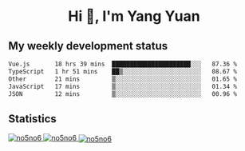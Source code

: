 <h1 align="center">Hi 👋, I'm Yang Yuan</h1>


## My weekly development status
<!--START_SECTION:waka-->

```txt
Vue.js       18 hrs 39 mins  ██████████████████████░░░   87.36 %
TypeScript   1 hr 51 mins    ██▒░░░░░░░░░░░░░░░░░░░░░░   08.67 %
Other        21 mins         ▒░░░░░░░░░░░░░░░░░░░░░░░░   01.65 %
JavaScript   17 mins         ▒░░░░░░░░░░░░░░░░░░░░░░░░   01.34 %
JSON         12 mins         ▒░░░░░░░░░░░░░░░░░░░░░░░░   00.96 %
```

<!--END_SECTION:waka-->

## Statistics
<a href="https://github.com/anuraghazra/github-readme-stats">
  <img src="https://github-readme-stats.vercel.app/api/top-langs/?username=no5no6&theme=dracula" alt="no5no6">
</a>
<a href="https://github.com/anuraghazra/github-readme-stats">
  <img src="https://github-readme-stats.vercel.app/api?username=no5no6&show_icons=true&theme=dracula&line_height=40" alt="no5no6">
</a>
<a href="https://github.com/anuraghazra/github-readme-stats">
  <img align="center" src="https://github-readme-streak-stats.herokuapp.com/?user=no5no6&theme=dracula" alt="no5no6" />
</a>